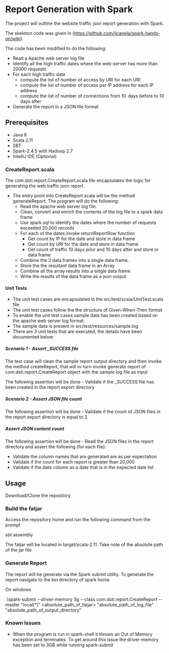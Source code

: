 # Report Generation with Spark

The project will outline the website traffic json report generation with Spark.

The skeleton code was given in (https://github.com/jlcanela/spark-hands-on/wiki). 

The code has been modified to do the following:

- Read a Apache web server log file
- Identify all the high traffic dates where the web-server has more than 20000 requests
- For each high traffic date 
	- compute the list of number of access by URI for each URI
	- compute the list of number of access per IP address for each IP address
	- compute the list of number of connections from 10  days before to 10 days after
- Generate the report in a JSON file format

## Prerequisites
- Java 8
- Scala 2.11
- SBT
- Spark-2.4.5 with Hadoop 2.7
- IntelliJ IDE (Optional)

### CreateReport.scala
The com.dsti.report.CreateReport.scala file encapsulates the logic for generating the web traffic json report.
- The entry point into CreateReport.scala will be the method generateReport. The program will do the following:
	- Read the apache web server log file.
	- Clean, convert and enrich the contents of the log file to a spark data frame
	- Use spark.sql to identify the dates where the number of requests exceeded 20,000 records
	- For each of the dates invoke returnReportRow function
		- Get count by IP for the date and store in data frame
		- Get count by URI for the date and store in data frame
		- Get count of traffic 10 days prior and 10 days after and store in data frame
	- Combine the 3 data frames into a single data frame.
	- Store the the resultant data frame in an Array
	- Combine all the array results into a single data frame
	- Write the results of the data frame as a json output

#### Unit Tests
- The unit test cases are encapsulated in the src/test/scala/UnitTest.scala file
- The unit test cases follow the the structure of Given-When-Then format
- To enable the unit test cases sample data has been created based on the apache web server log format. 
- The sample data is present in src/test/resources/sample.log
- There are 3 unit tests that are executed, the details have been documented below:

##### Scenario 1 - Assert  _SUCCESS file
The test case will clean the sample report output directory and then invoke the method createReport, that will in-turn invoke generate report of com.dsti.report.CreateReport object with the sample log file as input


The following assertion will be done - Validate if the _SUCCESS file has been created in the report export directory

##### Scenario 2 - Assert JSON file count
The following assertion will be done - Validate if the count of JSON files in the report export directory is equal to 2.

##### Assert JSON content count
The following assertion will be done - Read the JSON files in the report directory and assert the following (for each file):
 - Validate the column names that are generated are as per expectation
 - Validate if the count for each report is greater than 20,000
 - Validate if the date column as a date that is in the expected date list


## Usage
Download/Clone the repository

### Build the fatjar
Access the repository home and run the following command from the prompt

sbt assembly

The fatjar will be located in target/scala-2.11. Take note of the absolute path of the jar file 

### Generate Report 
The report will be generate via the Spark submit utility. 
To generate the report navigate to the bin directory of spark home

On windows

.\spark-submit --driver-memory 3g --class com.dsti.report.CreateReport --master "local[*]"  <absolute_path_of_fatjar> "absolute_path_of_log_file" "absolute_path_of_output_directory" 


### Known Issues
- When the program is run in spark-shell it throws an Out of Memory exception and terminates.
To get around this issue the driver-memory has been set to 3GB while running spark-submit

